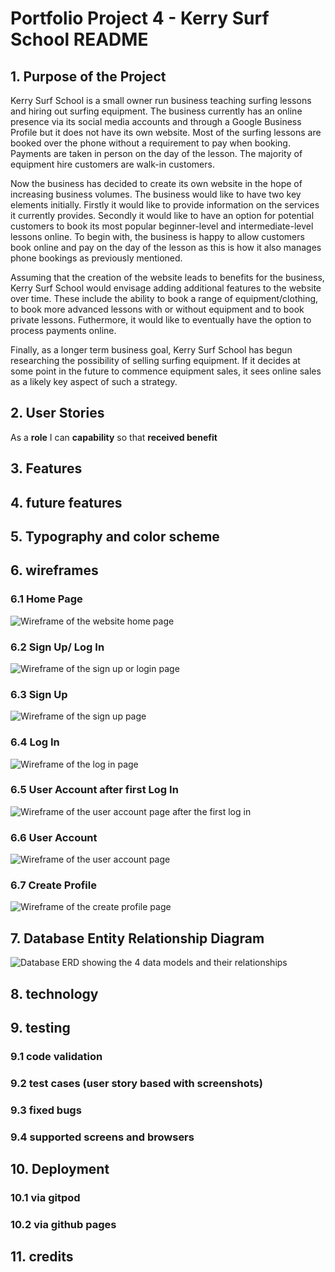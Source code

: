 # Portfolio Project 4 - Kerry Surf School README

## 1. Purpose of the Project

Kerry Surf School is a small owner run business teaching surfing lessons and hiring out surfing equipment. The business currently has an online presence via its social media accounts and through a Google Business Profile but it does not have its own website. Most of the surfing lessons are booked over the phone without a requirement to pay when booking. Payments are taken in person on the day of the lesson. The majority of equipment hire customers are walk-in customers.

Now the business has decided to create its own website in the hope of increasing business volumes. The business would like to have two key elements initially. Firstly it would like to provide information on the services it currently provides. Secondly it would like to have an option for potential customers to book its most popular beginner-level and intermediate-level lessons online. To begin with, the business is happy to allow customers book online and pay on the day of the lesson as this is how it also manages phone bookings as previously mentioned.

Assuming that the creation of the website leads to benefits for the business, Kerry Surf School would envisage adding additional features to the website over time. These include the ability to book a range of equipment/clothing, to book more advanced lessons with or without equipment and to book private lessons. Futhermore, it would like to eventually have the option to process payments online.

Finally, as a longer term business goal, Kerry Surf School has begun researching the possibility of selling surfing equipment. If it decides at some point in the future to commence equipment sales, it sees online sales as a likely key aspect of such a strategy.

## 2. User Stories

As a **role** I can **capability** so that **received benefit**
## 3. Features
## 4. future features
## 5. Typography and color scheme
## 6. wireframes

### 6.1 Home Page

![Wireframe of the website home page](documents/home-page.png "Home Page")

### 6.2 Sign Up/ Log In

![Wireframe of the sign up or login page](documents/signup-login.png "Sign Up or Log In")

### 6.3 Sign Up

![Wireframe of the sign up page](documents/signup.png "Sign Up")

### 6.4 Log In

![Wireframe of the log in page](documents/login.png "Log In")

### 6.5 User Account after first Log In

![Wireframe of the user account page after the first log in](documents/user-account-first-login.png "User Account after first Log In")

### 6.6 User Account

![Wireframe of the user account page](documents/user-account.png "User Account")

### 6.7 Create Profile

![Wireframe of the create profile page](documents/create-profile.png "Create Profile")

## 7. Database Entity Relationship Diagram

![Database ERD showing the 4 data models and their relationships](documents/database-erd.png "Database Entity Relationship Diagram")

## 8. technology
## 9. testing
### 9.1 code validation
### 9.2 test cases (user story based with screenshots)
### 9.3 fixed bugs
### 9.4 supported screens and browsers
## 10. Deployment
### 10.1 via gitpod
### 10.2 via github pages
## 11. credits